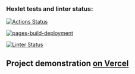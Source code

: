 ### Hexlet tests and linter status:

[![Actions Status](https://github.com/usernaimandrey/layout-designer-project-lvl1/workflows/hexlet-check/badge.svg)](https://github.com/usernaimandrey/layout-designer-project-lvl1/actions)

[![pages-build-deployment](https://github.com/usernaimandrey/layout-designer-project-lvl1/actions/workflows/pages/pages-build-deployment/badge.svg)](https://github.com/usernaimandrey/layout-designer-project-lvl1/actions/workflows/pages/pages-build-deployment)

[![Linter Status](https://github.com/usernaimandrey/layout-designer-project-lvl1/actions/workflows/node.js.yml/badge.svg)](https://github.com/usernaimandrey/layout-designer-project-lvl1/actions/workflows/node.js.yml)

## Project demonstration [on Vercel](https://layout-designer-project-lvl1-one.vercel.app/)
